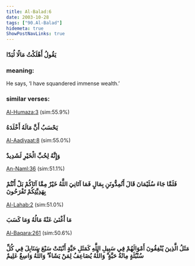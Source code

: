 ```yaml
---
title: Al-Balad:6
date: 2003-10-28
tags: ["90.Al-Balad"]
hidemeta: true 
ShowPostNavLinks: true 
---
```

### يَقُولُ أَهْلَكْتُ مَالًا لُبَدًا
### meaning: 
He says, ‘I have squandered immense wealth.’
### similar verses: 

[Al-Humaza:3](/104/3) (sim:55.9%)

### يَحْسَبُ أَنَّ مَالَهُ أَخْلَدَهُ

[Al-Aadiyaat:8](/100/8) (sim:55.0%)

### وَإِنَّهُ لِحُبِّ الْخَيْرِ لَشَدِيدٌ

[An-Naml:36](/27/36) (sim:51.1%)

### فَلَمَّا جَاءَ سُلَيْمَانَ قَالَ أَتُمِدُّونَنِ بِمَالٍ فَمَا آتَانِيَ اللَّهُ خَيْرٌ مِمَّا آتَاكُمْ بَلْ أَنْتُمْ بِهَدِيَّتِكُمْ تَفْرَحُونَ

[Al-Lahab:2](/111/2) (sim:51.0%)

### مَا أَغْنَىٰ عَنْهُ مَالُهُ وَمَا كَسَبَ

[Al-Baqara:261](/2/261) (sim:50.6%)

### مَثَلُ الَّذِينَ يُنْفِقُونَ أَمْوَالَهُمْ فِي سَبِيلِ اللَّهِ كَمَثَلِ حَبَّةٍ أَنْبَتَتْ سَبْعَ سَنَابِلَ فِي كُلِّ سُنْبُلَةٍ مِائَةُ حَبَّةٍ ۗ وَاللَّهُ يُضَاعِفُ لِمَنْ يَشَاءُ ۗ وَاللَّهُ وَاسِعٌ عَلِيمٌ
